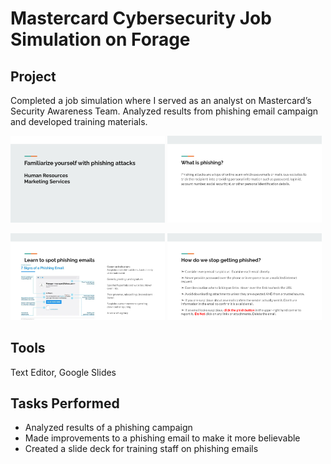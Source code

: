 # Mastercard Cybersecurity Job Simulation on Forage

## Project
Completed a job simulation where I served as an analyst on Mastercard’s Security Awareness Team. Analyzed results from phishing email campaign and developed training materials.

<p float="left">
<img src="https://github.com/Sarah269/bug-free-eureka/blob/main/Mastercard%20Cybersecurity/Mastercard%20Phishing%20Training%20Slide%201%20Task%202.png" width=49%/>
<img src="https://github.com/Sarah269/bug-free-eureka/blob/main/Mastercard%20Cybersecurity/Mastercard%20Phishing%20Training%20Slide%202%20Task%202.png" width=49%/>
</p>

<p float="left">
<img src="https://github.com/Sarah269/bug-free-eureka/blob/main/Mastercard%20Cybersecurity/Mastercard%20Phishing%20Training%20%20Slide%203%20Task%202.png" width=49%/>
<img src="https://github.com/Sarah269/bug-free-eureka/blob/main/Mastercard%20Cybersecurity/Mastercard%20Phishing%20Training%20Slide%204%20Task%202.png" width=49%/>
</p>

## Tools
Text Editor, Google Slides

## Tasks Performed
* Analyzed results of a phishing campaign
* Made improvements to a phishing email to make it more believable
* Created a slide deck for training staff on phishing emails

